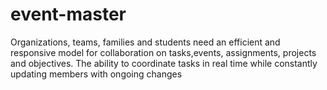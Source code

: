 # event-master
Organizations, teams, families and students need an efficient and responsive model for collaboration on tasks,events, assignments, projects and objectives. The ability to coordinate tasks in real time while constantly updating members with ongoing changes
